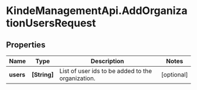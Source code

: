 # KindeManagementApi.AddOrganizationUsersRequest

## Properties

Name | Type | Description | Notes
------------ | ------------- | ------------- | -------------
**users** | **[String]** | List of user ids to be added to the organization. | [optional] 


